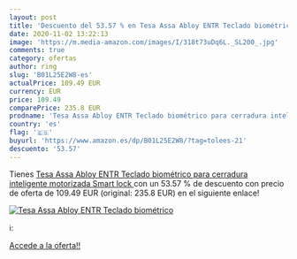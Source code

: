 ```yaml
---
layout: post
title: 'Descuento del 53.57 % en Tesa Assa Abloy ENTR Teclado biométrico '
date: 2020-11-02 13:22:13
image: 'https://m.media-amazon.com/images/I/318t73uDq6L._SL200_.jpg'
comments: true
category: ofertas
author: ring
slug: 'B01L25E2W8-es'
actualPrice: 109.49 EUR
currency: EUR
price: 109.49
comparePrice: 235.8 EUR
prodname: 'Tesa Assa Abloy ENTR Teclado biométrico para cerradura inteligente motorizada  Smart lock '
country: 'es'
flag: '🇪🇸'
buyurl: 'https://www.amazon.es/dp/B01L25E2W8/?tag=tolees-21'
descuento: '53.57'
---
```


Tienes [Tesa Assa Abloy ENTR Teclado biométrico para cerradura inteligente motorizada  Smart lock ](https://www.amazon.es/dp/B01L25E2W8/?tag=tolees-21) con un 53.57 % de descuento con precio de oferta de 109.49 EUR (original: 235.8 EUR) en el siguiente enlace!

[![Tesa Assa Abloy ENTR Teclado biométrico ](https://m.media-amazon.com/images/I/318t73uDq6L._SL200_.jpg)](https://www.amazon.es/dp/B01L25E2W8/?tag=tolees-21)

ℹ️:


[Accede a la oferta!!](https://www.amazon.es/dp/B01L25E2W8/?tag=tolees-21)
